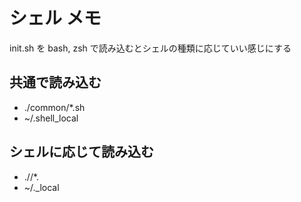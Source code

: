 # シェル メモ

init.sh を bash, zsh で読み込むとシェルの種類に応じていい感じにする

## 共通で読み込む

  - ./common/*.sh
  - ~/.shell_local

## シェルに応じて読み込む

- ./<foo>/*.<foo>
- ~/.<foo>_local

